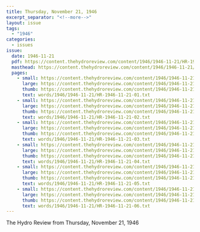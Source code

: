 ```yaml
---
title: Thursday, November 21, 1946
excerpt_separator: "<!--more-->"
layout: issue
tags:
  - "1946"
categories:
  - issues
issue:
  date: 1946-11-21
  pdf: https://content.thehydroreview.com/content/1946/1946-11-21/HR-1946-11-21.pdf
  masthead: https://content.thehydroreview.com/content/1946/1946-11-21/masthead/HR-1946-11-21.jpg
  pages:
    - small: https://content.thehydroreview.com/content/1946/1946-11-21/small/HR-1946-11-21-01.jpg
      large: https://content.thehydroreview.com/content/1946/1946-11-21/large/HR-1946-11-21-01.jpg
      thumb: https://content.thehydroreview.com/content/1946/1946-11-21/thumbnails/HR-1946-11-21-01.jpg
      text: words/1946/1946-11-21/HR-1946-11-21-01.txt
    - small: https://content.thehydroreview.com/content/1946/1946-11-21/small/HR-1946-11-21-02.jpg
      large: https://content.thehydroreview.com/content/1946/1946-11-21/large/HR-1946-11-21-02.jpg
      thumb: https://content.thehydroreview.com/content/1946/1946-11-21/thumbnails/HR-1946-11-21-02.jpg
      text: words/1946/1946-11-21/HR-1946-11-21-02.txt
    - small: https://content.thehydroreview.com/content/1946/1946-11-21/small/HR-1946-11-21-03.jpg
      large: https://content.thehydroreview.com/content/1946/1946-11-21/large/HR-1946-11-21-03.jpg
      thumb: https://content.thehydroreview.com/content/1946/1946-11-21/thumbnails/HR-1946-11-21-03.jpg
      text: words/1946/1946-11-21/HR-1946-11-21-03.txt
    - small: https://content.thehydroreview.com/content/1946/1946-11-21/small/HR-1946-11-21-04.jpg
      large: https://content.thehydroreview.com/content/1946/1946-11-21/large/HR-1946-11-21-04.jpg
      thumb: https://content.thehydroreview.com/content/1946/1946-11-21/thumbnails/HR-1946-11-21-04.jpg
      text: words/1946/1946-11-21/HR-1946-11-21-04.txt
    - small: https://content.thehydroreview.com/content/1946/1946-11-21/small/HR-1946-11-21-05.jpg
      large: https://content.thehydroreview.com/content/1946/1946-11-21/large/HR-1946-11-21-05.jpg
      thumb: https://content.thehydroreview.com/content/1946/1946-11-21/thumbnails/HR-1946-11-21-05.jpg
      text: words/1946/1946-11-21/HR-1946-11-21-05.txt
    - small: https://content.thehydroreview.com/content/1946/1946-11-21/small/HR-1946-11-21-06.jpg
      large: https://content.thehydroreview.com/content/1946/1946-11-21/large/HR-1946-11-21-06.jpg
      thumb: https://content.thehydroreview.com/content/1946/1946-11-21/thumbnails/HR-1946-11-21-06.jpg
      text: words/1946/1946-11-21/HR-1946-11-21-06.txt
---
```


The Hydro Review from Thursday, November 21, 1946

<!--more-->

